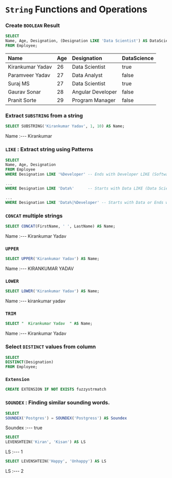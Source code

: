 # `String` Functions and Operations

### Create `BOOLEAN` Result

```sql
SELECT 
Name, Age, Designation, (Designation LIKE 'Data Scientist') AS DataScience
FROM Employee;
```

Name | Age | Designation | DataScience
:--- | :--- | :--- | :---
Kirankumar Yadav | 26 | Data Scientist | true
Paramveer Yadav | 27 | Data Analyst | false
Suraj MS | 27 | Data Scientist | true
Gaurav Sonar | 28 | Angular Developer | false
Pranit Sorte | 29 | Program Manager | false

### Extract `SUBSTRING` from a string

```sql
SELECT SUBSTRING('Kirankumar Yadav', 1, 10) AS Name;
```

Name
:---
Kirankumar

### `LIKE` : Extract string using Patterns

```sql
SELECT 
Name, Age, Designation 
FROM Employee
WHERE Designation LIKE '%Developer' -- Ends with Developer LIKE (Software Developer, Hardware Developer...)

...
WHERE Designation LIKE 'Data%'      -- Starts with Data LIKE (Data Scientist, Data Analyst, Data Engineer...)

...
WHERE Designation LIKE 'Data%|%Developer' -- Starts with Data or Ends with Developer.
```

### `CONCAT` multiple strings

```sql
SELECT CONCAT(FirstName, ' ', LastName) AS Name;
```

Name
:---
Kirankumar Yadav

### `UPPER`

```sql
SELECT UPPER('Kirankumar Yadav') AS Name;
```

Name
:---
KIRANKUMAR YADAV


### `LOWER`

```sql
SELECT LOWER('Kirankumar Yadav') AS Name;
```

Name
:---
kirankumar yadav

### `TRIM`

```sql
SELECT "  Kirankumar Yadav  " AS Name;
```

Name
:---
Kirankumar Yadav

### Select `DISTINCT` values from column

```sql
SELECT 
DISTINCT(Designation)
FROM Employee;
```

### `Extension`

```sql
CREATE EXTENSION IF NOT EXISTS fuzzystrmatch
```

### `SOUNDEX` : Finding similar sounding words.

```sql
SELECT 
SOUNDEX('Postgres') = SOUNDEX('Postgress') AS Soundex
```

Soundex
:---
true


```sql
SELECT 
LEVENSHTEIN('Kiran', 'Kisan') AS LS
```

LS
:---
1

```sql
SELECT LEVENSHTEIN('Happy', 'Unhappy') AS LS
```

LS
:---
2
